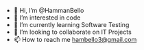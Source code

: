 - 👋 Hi, I’m @HammanBello
- 👀 I’m interested in code
- 🌱 I’m currently learning Software Testing
- 💞️ I’m looking to collaborate on IT Projects
- 📫 How to reach me hambello3@gmail.com

<!---
HammanBello/HammanBello is a ✨ special ✨ repository because its `README.md` (this file) appears on your GitHub profile.
You can click the Preview link to take a look at your changes.
--->
